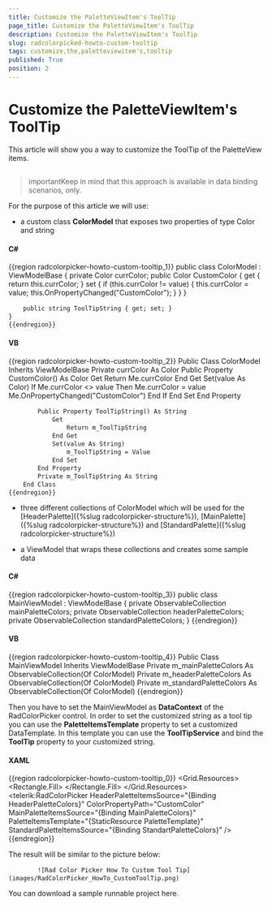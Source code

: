 ```yaml
---
title: Customize the PaletteViewItem's ToolTip
page_title: Customize the PaletteViewItem's ToolTip
description: Customize the PaletteViewItem's ToolTip
slug: radcolorpicked-howto-custom-tooltip
tags: customize,the,paletteviewitem's,tooltip
published: True
position: 2
---
```


# Customize the PaletteViewItem's ToolTip



This article will show you a way to customize the ToolTip of the PaletteView items.

## 

>importantKeep in mind that this approach is available in data binding scenarios, only.
			  

For the purpose of this article we will use:
			

* a custom class __ColorModel__ that exposes two properties of type Color and string
				

#### __C#__

{{region radcolorpicker-howto-custom-tooltip_1}}
	public class ColorModel : ViewModelBase
	{
		private Color currColor;
		public Color CustomColor
		{
			get { return this.currColor; }
			set
			{
				if (this.currColor != value)
				{
					this.currColor = value;
					this.OnPropertyChanged("CustomColor");
				}
			}
		}
	
		public string ToolTipString { get; set; }
	}
	{{endregion}}



#### __VB__

{{region radcolorpicker-howto-custom-tooltip_2}}
		Public Class ColorModel
			Inherits ViewModelBase
			Private currColor As Color
			Public Property CustomColor() As Color
				Get
					Return Me.currColor
				End Get
				Set(value As Color)
					If Me.currColor <> value Then
						Me.currColor = value
						Me.OnPropertyChanged("CustomColor")
					End If
				End Set
			End Property
	
			Public Property ToolTipString() As String
				Get
					Return m_ToolTipString
				End Get
				Set(value As String)
					m_ToolTipString = Value
				End Set
			End Property
			Private m_ToolTipString As String
		End Class
	{{endregion}}


* three different collections of ColorModel which will be used for the [HeaderPalette]({%slug radcolorpicker-structure%}), [MainPalette]({%slug radcolorpicker-structure%}) and [StandardPalette]({%slug radcolorpicker-structure%})

* a ViewModel that wraps these collections and creates some sample data
				

#### __C#__

{{region radcolorpicker-howto-custom-tooltip_3}}
	public class MainViewModel : ViewModelBase
	{
		private ObservableCollection<ColorModel> mainPaletteColors;
		private ObservableCollection<ColorModel> headerPaletteColors;
		private ObservableCollection<ColorModel> standardPaletteColors;
    }
	{{endregion}}



#### __VB__

{{region radcolorpicker-howto-custom-tooltip_4}}
		Public Class MainViewModel
			Inherits ViewModelBase
			Private m_mainPaletteColors As ObservableCollection(Of ColorModel)
			Private m_headerPaletteColors As ObservableCollection(Of ColorModel)
			Private m_standardPaletteColors As ObservableCollection(Of ColorModel)
	{{endregion}}

Then you have to set the MainViewModel as __DataContext__ of the RadColorPicker control. In order to set the customized string as a tool tip you can use the __PaletteItemsTemplate__ property to set a customized DataTemplate. In this template you can use the __ToolTipService__ and bind the __ToolTip__ property to your customized string.
			

#### __XAML__

{{region radcolorpicker-howto-custom-tooltip_0}}
	        <Grid>
			<Grid.Resources>
				<DataTemplate x:Key="PaletteTemplate">
					<Rectangle ToolTipService.ToolTip="{Binding ToolTipString}">
						<Rectangle.Fill>
							<SolidColorBrush Color="{Binding CustomColor}" />
						</Rectangle.Fill>
					</Rectangle>
				</DataTemplate>
			</Grid.Resources>
			<telerik:RadColorPicker HeaderPaletteItemsSource="{Binding HeaderPaletteColors}"
									ColorPropertyPath="CustomColor"
			                        MainPaletteItemsSource="{Binding MainPaletteColors}"
			                        PaletteItemsTemplate="{StaticResource PaletteTemplate}"
			                        StandardPaletteItemsSource="{Binding StandartPaletteColors}" />
			</Grid>
	{{endregion}}



The result will be similar to the picture below:

			![Rad Color Picker How To Custom Tool Tip](images/RadColorPicker_HowTo_CustomToolTip.png)

You can download a sample runnable project here.
			
